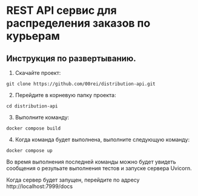 # REST API сервис для распределения заказов по курьерам

## Инструкция по развертыванию.

1. Скачайте проект:

```
git clone https://github.com/00rei/distribution-api.git
```

2. Перейдите в корневую папку проекта:

```
cd distribution-api
```

3. Выполните команду:
``` 
docker compose build
```

4. Когда команда будет выполнена, выполните следующую команду:
```
docker compose up
```

Во время выполнения последней команды можно будет увидеть сообщения о резульате выполнения тестов и запуске сервера Uvicorn.

Когда сервер будет запущен, перейдите по адресу http://localhost:7999/docs 
